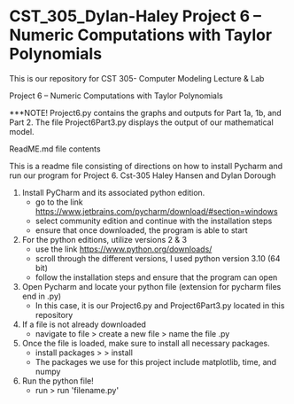 # CST_305_Dylan-Haley Project 6 – Numeric Computations with Taylor Polynomials
This is our repository for CST 305- Computer Modeling Lecture & Lab


Project 6 – Numeric Computations with Taylor Polynomials


***NOTE! Project6.py contains the graphs and outputs for Part 1a, 1b, and Part 2. The file Project6Part3.py displays the output of our mathematical model.

ReadME.md file contents 

This is a readme file consisting of directions on how to install Pycharm and run our program for Project 6.
Cst-305 Haley Hansen and Dylan Dorough 

1. Install PyCharm and its associated python edition.
   - go to the link https://www.jetbrains.com/pycharm/download/#section=windows
   - select community edition and continue with the installation steps
   - ensure that once downloaded, the program is able to start
2. For the python editions, utilize versions 2 & 3
   - use the link https://www.python.org/downloads/
   - scroll through the different versions, I used python version 3.10 (64 bit) 
   - follow the installation steps and ensure that the program can open
3. Open Pycharm and locate your python file (extension for pycharm files end in .py)
   - In this case, it is our Project6.py and Project6Part3.py located in this repository
4. If a file is not already downloaded
   - navigate to file > create a new file > name the file <filename>.py
5. Once the file is loaded, make sure to install all necessary packages.
   - install packages > <package name> > install
   - The packages we use for this project include matplotlib, time, and numpy
6. Run the python file!
   - run > run 'filename.py'
  

